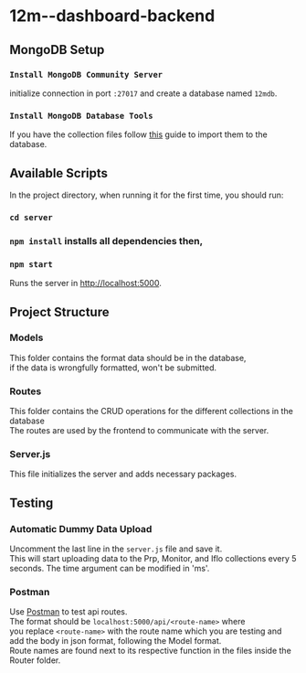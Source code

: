 # 12m--dashboard-backend

## MongoDB Setup

### `Install MongoDB Community Server`

initialize connection in port `:27017` and create a database named `12mdb`.

### `Install MongoDB Database Tools`

If you have the collection files follow [this](https://www.geeksforgeeks.org/import-data-to-mongodb/) guide to import them to the database.

## Available Scripts

In the project directory, when running it for the first time, you should run:

### `cd server`
### `npm install` installs all dependencies then,
### `npm start`

Runs the server in [http://localhost:5000](http://localhost:5000).

## Project Structure

### Models

This folder contains the format data should be in the database,\
if the data is wrongfully formatted, won't be submitted.

### Routes

This folder contains the CRUD operations for the different collections in the database\
The routes are used by the frontend to communicate with the server.

### Server.js

This file initializes the server and adds necessary packages.

## Testing

### Automatic Dummy Data Upload

Uncomment the last line in the `server.js` file and save it.\
This will start uploading data to the Prp, Monitor, and Iflo collections
every 5 seconds. The time argument can be modified in 'ms'.

### Postman

Use [Postman](https://www.postman.com/) to test api routes.\
The format should be `localhost:5000/api/<route-name>` where\
you replace `<route-name>` with the route name which you are testing and add the body in json format, following the Model format.\
Route names are found next to its respective function in the files inside the Router folder.

